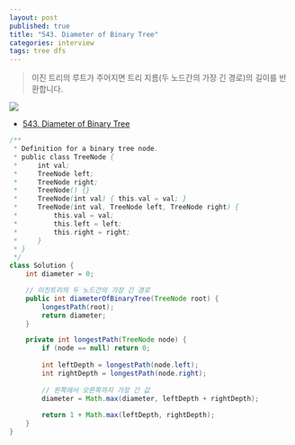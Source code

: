 ```yaml
---
layout: post
published: true
title: "543. Diameter of Binary Tree"
categories: interview
tags: tree dfs
---
```


> 이진 트리의 루트가 주어지면 트리 지름(두 노드간의 가장 긴 경로)의 길이를 반환합니다.

![](https://assets.leetcode.com/uploads/2021/03/06/diamtree.jpg)

- [543. Diameter of Binary Tree](https://leetcode.com/problems/diameter-of-binary-tree/)

```java
/**
 * Definition for a binary tree node.
 * public class TreeNode {
 *     int val;
 *     TreeNode left;
 *     TreeNode right;
 *     TreeNode() {}
 *     TreeNode(int val) { this.val = val; }
 *     TreeNode(int val, TreeNode left, TreeNode right) {
 *         this.val = val;
 *         this.left = left;
 *         this.right = right;
 *     }
 * }
 */
class Solution {
    int diameter = 0;

    // 이진트리의 두 노드간의 가장 긴 경로
    public int diameterOfBinaryTree(TreeNode root) {
        longestPath(root);
        return diameter;
    }

    private int longestPath(TreeNode node) {
        if (node == null) return 0;
        
        int leftDepth = longestPath(node.left);
        int rightDepth = longestPath(node.right);
        
        // 왼쪽에서 오른쪽까지 가장 긴 값
        diameter = Math.max(diameter, leftDepth + rightDepth);
        
        return 1 + Math.max(leftDepth, rightDepth);
    }
}
```